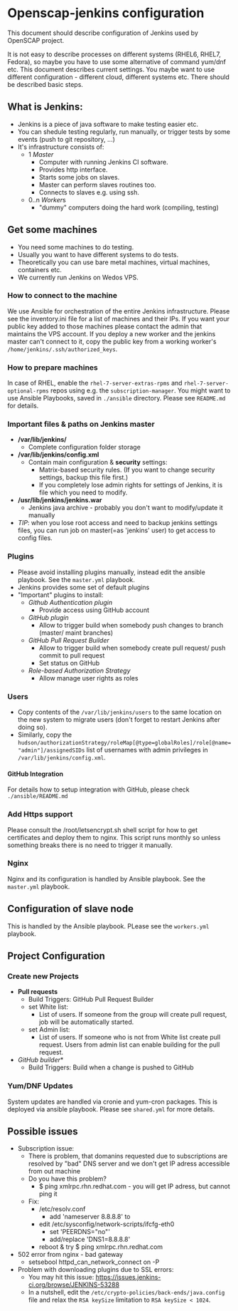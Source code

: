 # Openscap-jenkins configuration
This document should describe configuration of Jenkins used by OpenSCAP project.

It is not easy to describe processes on different systems (RHEL6, RHEL7, Fedora), so maybe you have to use some alternative of command yum/dnf etc.
This document describes current settings. You maybe want to use different configuration - different cloud, different systems etc. There should be described basic steps.

## What is Jenkins:
+ Jenkins is a piece of java software to make testing easier etc.
+ You can shedule testing regularly, run manually, or trigger tests by some events (push to git repository, ...)
+ It's infrastructure consists of:
	+ 1 *Master*
		+ Computer with running Jenkins CI software.
		+ Provides http interface.
		+ Starts some jobs on slaves.
		+ Master can perform slaves routines too.
		+ Connects to slaves e.g. using ssh.
	+ 0..n *Worker*s
		+ "dummy" computers doing the hard work (compiling, testing)

## Get some machines
+ You need some machines to do testing.
+ Usually you want to have different systems to do tests.
+ Theoretically you can use bare metal machines, virtual machines, containers etc.
+ We currently run Jenkins on Wedos VPS.

### How to connect to the machine
We use Ansible for orchestration of the entire Jenkins infrastructure. Please see the
inventory.ini file for a list of machines and their IPs.
If you want your public key added to those machines please contact the admin
that maintains the VPS account.
If you deploy a new worker and the jenkins master can't connect to it, copy the public key from
a working worker's `/home/jenkins/.ssh/authorized_keys`.

### How to prepare machines
In case of RHEL, enable the `rhel-7-server-extras-rpms` and `rhel-7-server-optional-rpms` repos using e.g. the `subscription-manager`.
You might want to use Ansible Playbooks, saved in ```./ansible``` directory.
Please see ```README.md``` for details.

### Important files & paths on Jenkins master
 - **/var/lib/jenkins/**
	- Complete configuration folder storage
 - **/var/lib/jenkins/config.xml**
	- Contain main configuration & **security** settings:
		- Matrix-based security rules. (If you want to change security settings, backup this file first.)
		- If you completely lose admin rights for settings of Jenkins, it is file which you need to modify.
 - **/usr/lib/jenkins/jenkins.war**
	- Jenkins java archive - probably you don't want to modify/update it manually
 - *TIP*: when you lose root access and need to backup jenkins settings files, you can run job on master(=as 'jenkins' user) to get access to config files.

### Plugins
 + Please avoid installing plugins manually, instead edit the ansible playbook. See the `master.yml` playbook.
 + Jenkins provides some set of default plugins
 + "Important" plugins to install:
	+ *Github Authentication plugin*
		+ Provide access using GitHub account
	+ *GitHub plugin*
		+ Allow to trigger build when somebody push changes to branch (master/ maint branches)
	+ *GitHub Pull Request Builder*
		+ Allow to trigger build when somebody create pull request/ push commit to pull request
		+ Set status on GitHub
	+ *Role-based Authorization Strategy*
		+ Allow manage user rights as roles

### Users
 + Copy contents of the `/var/lib/jenkins/users` to the same location on the new system to migrate users (don't forget to restart Jenkins after doing so).
 + Similarly, copy the `hudson/authorizationStrategy/roleMap[@type=globalRoles]/role[@name="admin"]/assignedSIDs` list of usernames with admin privileges in `/var/lib/jenkins/config.xml`.

#### GitHub Integration
For details how to setup integration with GitHub, please check `./ansible/README.md`

### Add Https support
Please consult the /root/letsencrypt.sh shell script for how to get certificates and deploy them to nginx.
This script runs monthly so unless something breaks there is no need to trigger it manually.

### Nginx
Nginx and its configuration is handled by Ansible playbook. See the `master.yml` playbook.

## Configuration of slave node
This is handled by the Ansible playbook. PLease see the `workers.yml` playbook.

## Project Configuration
### Create new Projects
+ **Pull requests**
	+ Build Triggers: GitHub Pull Request Builder
	+ set White list:
		+ List of users. If someone from the group will create pull request, job will be automatically started.
	+ set Admin list:
		+ List of users. If someone who is not from White list create pull request. Users from admin list can enable building for the pull request.
+ **GitHub* builder**
	+ Build Triggers: Build when a change is pushed to GitHub

### Yum/DNF Updates
System updates are handled via cronie and yum-cron packages. This is deployed via ansible playbook. Please see `shared.yml` for more details.

## Possible issues
+ Subscription issue:
    - There is problem, that domanins requested due to subscriptions are resolved by "bad" DNS server and we don't get IP adress accessible from out machine
    - Do you have this problem?
        + $ ping xmlrpc.rhn.redhat.com - you will get IP adress, but cannot ping it
    - Fix:
        + /etc/resolv.conf
            - add 'nameserver 8.8.8.8' to
        + edit /etc/sysconfig/network-scripts/ifcfg-eth0
            - set 'PEERDNS="no"'
            - add/replace 'DNS1=8.8.8.8'
        + reboot & try $ ping xmlrpc.rhn.redhat.com
+ 502 error from nginx - bad gateway
    - setsebool httpd_can_network_connect on -P
+ Problem with downloading plugins due to SSL errors:
    - You may hit this issue: https://issues.jenkins-ci.org/browse/JENKINS-53288
    - In a nutshell, edit the `/etc/crypto-policies/back-ends/java.config` file and relax the `RSA keySize` limitation to `RSA keySize < 1024`.
